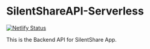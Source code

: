 # SilentShareAPI-Serverless
[![Netlify Status](https://api.netlify.com/api/v1/badges/6ab388b2-b3c6-4368-90d3-00c91628539b/deploy-status)](https://app.netlify.com/sites/silentshareapi/deploys)


This is the Backend API for SilentShare App.
